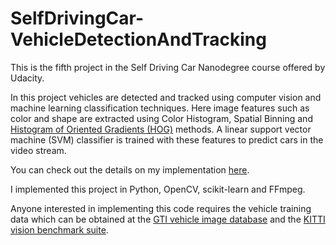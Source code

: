 # SelfDrivingCar-VehicleDetectionAndTracking

This is the fifth project in the Self Driving Car Nanodegree course offered by Udacity.

In this project vehicles are detected and tracked using computer vision and machine learning classification techniques. Here image features such as color and shape are extracted using Color Histogram, Spatial Binning and [Histogram of Oriented Gradients (HOG)](http://lear.inrialpes.fr/people/triggs/pubs/Dalal-cvpr05.pdf) methods. A linear support vector machine (SVM) classifier is trained with these features to predict cars in the video stream.

You can check out the details on my implementation [here](https://github.com/kharikri/SelfDrivingCar-VehicleDetectionAndTracking/blob/master/writeup_report.md).

I implemented this project in Python, OpenCV, scikit-learn and FFmpeg.

Anyone interested in implementing this code requires the vehicle training data which can be obtained at the [GTI vehicle image database](http://www.gti.ssr.upm.es/data/Vehicle_database.html) and the [KITTI vision benchmark suite](http://www.cvlibs.net/datasets/kitti/).
